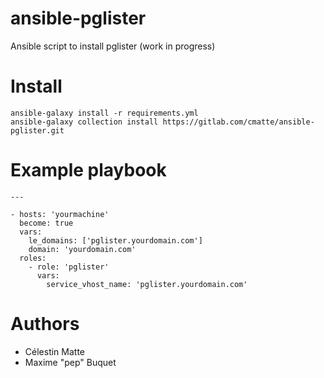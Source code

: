 # ansible-pglister

Ansible script to install pglister (work in progress)

# Install

```
ansible-galaxy install -r requirements.yml
ansible-galaxy collection install https://gitlab.com/cmatte/ansible-pglister.git
```

# Example playbook

```
---

- hosts: 'yourmachine'
  become: true
  vars:
    le_domains: ['pglister.yourdomain.com']
    domain: 'yourdomain.com'
  roles:
    - role: 'pglister'
      vars:
        service_vhost_name: 'pglister.yourdomain.com'
```

# Authors

- Célestin Matte
- Maxime "pep" Buquet
